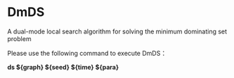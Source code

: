 # DmDS
A dual-mode local search algorithm for solving the minimum dominating set problem

Please use the following command to execute DmDS：

**ds ${graph} ${seed} ${time} ${para}**
